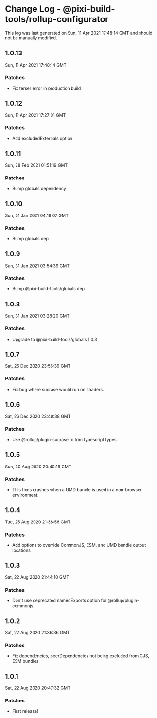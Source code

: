 # Change Log - @pixi-build-tools/rollup-configurator

This log was last generated on Sun, 11 Apr 2021 17:48:14 GMT and should not be manually modified.

## 1.0.13
Sun, 11 Apr 2021 17:48:14 GMT

### Patches

- Fix terser error in production build

## 1.0.12
Sun, 11 Apr 2021 17:27:01 GMT

### Patches

- Add excludedExternals option

## 1.0.11
Sun, 28 Feb 2021 01:51:19 GMT

### Patches

- Bump globals dependency

## 1.0.10
Sun, 31 Jan 2021 04:18:07 GMT

### Patches

- Bump globals dep

## 1.0.9
Sun, 31 Jan 2021 03:54:39 GMT

### Patches

- Bump @pixi-build-tools/globals dep

## 1.0.8
Sun, 31 Jan 2021 03:28:20 GMT

### Patches

- Upgrade to @pixi-build-tools/globals 1.0.3

## 1.0.7
Sat, 26 Dec 2020 23:56:39 GMT

### Patches

- Fix bug where sucrase would run on shaders.

## 1.0.6
Sat, 26 Dec 2020 23:49:38 GMT

### Patches

- Use @rollup/plugin-sucrase to trim typescript types.

## 1.0.5
Sun, 30 Aug 2020 20:40:18 GMT

### Patches

- This fixes crashes when a UMD bundle is used in a non-browser environment.

## 1.0.4
Tue, 25 Aug 2020 21:38:56 GMT

### Patches

- Add options to override CommonJS, ESM, and UMD bundle output locations

## 1.0.3
Sat, 22 Aug 2020 21:44:10 GMT

### Patches

- Don't use deprecated namedExports option for @rollup/plugin-commonjs.

## 1.0.2
Sat, 22 Aug 2020 21:36:36 GMT

### Patches

- Fix dependencies, peerDependencies not being excluded from CJS, ESM bundles

## 1.0.1
Sat, 22 Aug 2020 20:47:32 GMT

### Patches

- First release!

